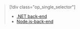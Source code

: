 > [!div class="op_single_selector"]
> * [.NET back-end](../articles/app-service-mobile/app-service-mobile-dotnet-backend-how-to-use-server-sdk.md)
> * [Node.js-back-end](../articles/app-service-mobile/app-service-mobile-node-backend-how-to-use-server-sdk.md)
> 
> 

